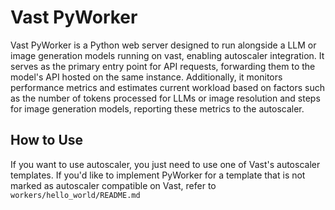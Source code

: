 # Vast PyWorker

Vast PyWorker is a Python web server designed to run alongside a LLM or image generation models running on vast,
enabling autoscaler integration.
It serves as the primary entry point for API requests, forwarding them to the model's API hosted on the
same instance. Additionally, it monitors performance metrics and estimates current workload based on factors
such as the number of tokens processed for LLMs or image resolution and steps for image generation models,
reporting these metrics to the autoscaler.

## How to Use

If you want to use autoscaler, you just need to use one of Vast's autoscaler templates. If you'd like to
implement PyWorker for a template that is not marked as autoscaler compatible on Vast, refer to
`workers/hello_world/README.md`
